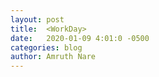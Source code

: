 ```yaml
---
layout: post
title:  <WorkDay>
date:   2020-01-09 4:01:0 -0500
categories: blog
author: Amruth Nare
---
```


